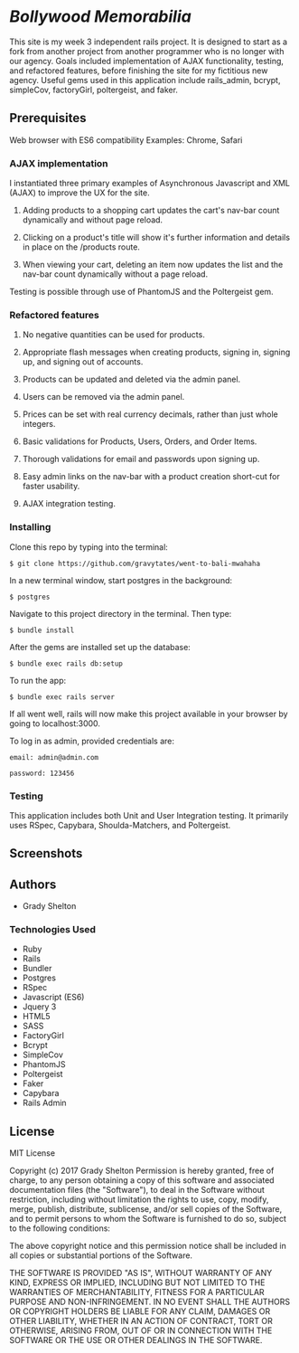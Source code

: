 # _Bollywood Memorabilia_

This site is my week 3 independent rails project. It is designed to start as a fork from another project from another programmer who is no longer with our agency. Goals included implementation of AJAX functionality, testing, and refactored features, before finishing the site for my fictitious new agency. Useful gems used in this application include rails_admin, bcrypt, simpleCov, factoryGirl, poltergeist, and faker.

## Prerequisites

Web browser with ES6 compatibility
Examples: Chrome, Safari

### AJAX implementation

I instantiated three primary examples of Asynchronous Javascript and XML (AJAX) to improve the UX for the site.

1. Adding products to a shopping cart updates the cart's nav-bar count dynamically and without page reload.

2. Clicking on a product's title will show it's further information and details in place on the /products route.

3. When viewing your cart, deleting an item now updates the list and the nav-bar count dynamically without a page reload.

Testing is possible through use of PhantomJS and the Poltergeist gem.

### Refactored features

1. No negative quantities can be used for products.

2. Appropriate flash messages when creating products, signing in, signing up, and signing out of accounts.

3. Products can be updated and deleted via the admin panel.

4. Users can be removed via the admin panel.

5. Prices can be set with real currency decimals, rather than just whole integers.

6. Basic validations for Products, Users, Orders, and Order Items.

7. Thorough validations for email and passwords upon signing up.

8. Easy admin links on the nav-bar with a product creation short-cut for faster usability.

9. AJAX integration testing.


### Installing

Clone this repo by typing into the terminal:
```
$ git clone https://github.com/gravytates/went-to-bali-mwahaha
```

In a new terminal window, start postgres in the background:
```
$ postgres
```

Navigate to this project directory in the terminal. Then type:

```
$ bundle install
```

After the gems are installed set up the database:

```
$ bundle exec rails db:setup
```

To run the app:
```
$ bundle exec rails server
```
If all went well, rails will now make this project available in your browser by going to localhost:3000.

To log in as admin, provided credentials are:
```
email: admin@admin.com
```
```
password: 123456
```

### Testing

This application includes both Unit and User Integration testing. It primarily uses RSpec, Capybara, Shoulda-Matchers, and Poltergeist.

## Screenshots

## Authors

* Grady Shelton

### Technologies Used

* Ruby
* Rails
* Bundler
* Postgres
* RSpec
* Javascript (ES6)
* Jquery 3
* HTML5
* SASS
* FactoryGirl
* Bcrypt
* SimpleCov
* PhantomJS
* Poltergeist
* Faker
* Capybara
* Rails Admin


## License

MIT License

Copyright (c) 2017 Grady Shelton
Permission is hereby granted, free of charge, to any person obtaining a copy of this software and associated documentation files (the "Software"), to deal in the Software without restriction, including without limitation the rights
to use, copy, modify, merge, publish, distribute, sublicense, and/or sell copies of the Software, and to permit persons to whom the Software is furnished to do so, subject to the following conditions:

The above copyright notice and this permission notice shall be included in all
copies or substantial portions of the Software.

THE SOFTWARE IS PROVIDED "AS IS", WITHOUT WARRANTY OF ANY KIND, EXPRESS OR
IMPLIED, INCLUDING BUT NOT LIMITED TO THE WARRANTIES OF MERCHANTABILITY,
FITNESS FOR A PARTICULAR PURPOSE AND NON-INFRINGEMENT. IN NO EVENT SHALL THE
AUTHORS OR COPYRIGHT HOLDERS BE LIABLE FOR ANY CLAIM, DAMAGES OR OTHER
LIABILITY, WHETHER IN AN ACTION OF CONTRACT, TORT OR OTHERWISE, ARISING FROM,
OUT OF OR IN CONNECTION WITH THE SOFTWARE OR THE USE OR OTHER DEALINGS IN THE
SOFTWARE.

